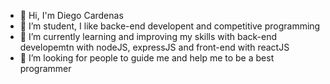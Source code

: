 - 👋 Hi, I'm Diego Cardenas
- 👀 I’m student, I like backe-end developent and competitive programming
- 🌱 I’m currently learning and improving my skills with back-end developemtn with nodeJS, expressJS and front-end with reactJS
- 💞️ I’m looking for people to guide me and help me to be a best programmer

<!---
diegomated1/diegomated1 is a ✨ special ✨ repository because its `README.md` (this file) appears on your GitHub profile.
You can click the Preview link to take a look at your changes.
--->
